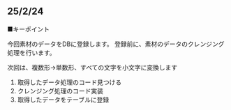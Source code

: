 ## 25/2/24

■キーポイント

今回素材のデータをDBに登録します。
登録前に、素材のデータのクレンジング処理を行います。

次回は、複数形→単数形、すべての文字を小文字に変換します

1. 取得したデータ処理のコード見つける
2. クレンジング処理のコード実装
3. 取得したデータをテーブルに登録
